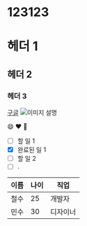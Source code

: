 # 123123

# 헤더 1
## 헤더 2
### 헤더 3
[구글](https://www.google.com)
![이미지 설명](https://www.example.com/image.jpg)

:smile: :heart: :rocket:
- [ ] 할 일 1
- [x] 완료된 일 1
- [ ] 할 일 2
- [ ] .

| 이름   | 나이 | 직업     |
|--------|------|----------|
| 철수   | 25   | 개발자   |
| 민수   | 30   | 디자이너 |
